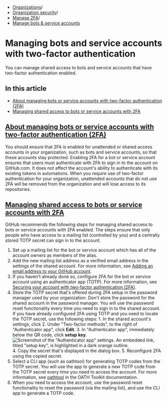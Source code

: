   * [Organizations](https://docs.github.com/en/organizations "Organizations")/
  * [Organization security](https://docs.github.com/en/organizations/keeping-your-organization-secure "Organization security")/
  * [Manage 2FA](https://docs.github.com/en/organizations/keeping-your-organization-secure/managing-two-factor-authentication-for-your-organization "Manage 2FA")/
  * [Manage bots & service accounts](https://docs.github.com/en/organizations/keeping-your-organization-secure/managing-two-factor-authentication-for-your-organization/managing-bots-and-service-accounts-with-two-factor-authentication "Manage bots & service accounts")


# Managing bots and service accounts with two-factor authentication
You can manage shared access to bots and service accounts that have two-factor authentication enabled.
## In this article
  * [About managing bots or service accounts with two-factor authentication (2FA)](https://docs.github.com/en/organizations/keeping-your-organization-secure/managing-two-factor-authentication-for-your-organization/managing-bots-and-service-accounts-with-two-factor-authentication#about-managing-bots-or-service-accounts-with-two-factor-authentication-2fa)
  * [Managing shared access to bots or service accounts with 2FA](https://docs.github.com/en/organizations/keeping-your-organization-secure/managing-two-factor-authentication-for-your-organization/managing-bots-and-service-accounts-with-two-factor-authentication#managing-shared-access-to-bots-or-service-accounts-with-2fa)


## [About managing bots or service accounts with two-factor authentication (2FA)](https://docs.github.com/en/organizations/keeping-your-organization-secure/managing-two-factor-authentication-for-your-organization/managing-bots-and-service-accounts-with-two-factor-authentication#about-managing-bots-or-service-accounts-with-two-factor-authentication-2fa)
You should ensure that 2FA is enabled for unattended or shared access accounts in your organization, such as bots and service accounts, so that these accounts stay protected. Enabling 2FA for a bot or service account ensures that users must authenticate with 2FA to sign in to the account on GitHub.com. It does not affect the account's ability to authenticate with its existing tokens in automations.
When you require use of two-factor authentication for your organization, unattended accounts that do not use 2FA will be removed from the organization and will lose access to its repositories.
## [Managing shared access to bots or service accounts with 2FA](https://docs.github.com/en/organizations/keeping-your-organization-secure/managing-two-factor-authentication-for-your-organization/managing-bots-and-service-accounts-with-two-factor-authentication#managing-shared-access-to-bots-or-service-accounts-with-2fa)
GitHub recommends the following steps for managing shared access to bots or service accounts with 2FA enabled. The steps ensure that only people who have access to a mailing list (controlled by you) and a centrally stored TOTP secret can sign in to the account.
  1. Set up a mailing list for the bot or service account which has all of the account owners as members of the alias.
  2. Add the new mailing list address as a verified email address in the settings of the shared account. For more information, see [Adding an email address to your GitHub account](https://docs.github.com/en/account-and-profile/setting-up-and-managing-your-personal-account-on-github/managing-email-preferences/adding-an-email-address-to-your-github-account).
  3. If you haven't already done so, configure 2FA for the bot or service account using an authenticator app (TOTP). For more information, see [Securing your account with two-factor authentication (2FA)](https://docs.github.com/en/authentication/securing-your-account-with-two-factor-authentication-2fa).
  4. Store the TOTP secret that's offered during 2FA setup in the password manager used by your organization.
Don't store the password for the shared account in the password manager. You will use the password reset functionality every time you need to sign in to the shared account.
If you have already configured 2FA using TOTP and you need to locate the TOTP secret, use the following steps:
    1. In the shared account's settings, click 
    2. Under "Two-factor methods", to the right of "Authenticator app", click **Edit**.
    3. In "Authenticator app", immediately below the QR code, click **setup key**.
![Screenshot of the "Authenticator app" settings. An embedded link, titled "setup key", is highlighted in a dark orange outline.](https://docs.github.com/assets/cb-70368/images/help/2fa/2fa-totp-secret-setup-key-link.png)
    4. Copy the secret that's displayed in the dialog box.
    5. Reconfigure 2FA using the copied secret.
  5. Select a CLI app (such as oathtool) for generating TOTP codes from the TOTP secret. You will use the app to generate a new TOTP code from the TOTP secret every time you need to access the account. For more information, see [oathtool](https://www.nongnu.org/oath-toolkit/man-oathtool.html) in the OATH Toolkit documentation.
  6. When you need to access the account, use the password reset functionality to reset the password (via the mailing list), and use the CLI app to generate a TOTP code.


